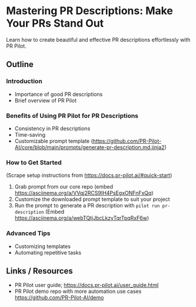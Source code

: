 # Mastering PR Descriptions: Make Your PRs Stand Out

Learn how to create beautiful and effective PR descriptions effortlessly with PR Pilot.

## Outline

### Introduction
- Importance of good PR descriptions
- Brief overview of PR Pilot

### Benefits of Using PR Pilot for PR Descriptions
- Consistency in PR descriptions
- Time-saving
- Customizable prompt template (https://github.com/PR-Pilot-AI/core/blob/main/prompts/generate-pr-description.md.jinja2)

### How to Get Started
(Scrape setup instructions from https://docs.pr-pilot.ai/#quick-start)

1. Grab prompt from our core repo (embed  https://asciinema.org/a/VVqj2RCS9IH4PsEgxONFnFxQq)
2. Customize the downloaded prompt template to suit your project
3. Run the prompt to generate a PR description with `pilot run pr-description`
   (Embed https://asciinema.org/a/webTQtjJbcLkzyTqrTpqRxF6w)
### Advanced Tips
- Customizing templates
- Automating repetitive tasks

## Links / Resources
- PR Pilot user guide; https://docs.pr-pilot.ai/user_guide.html
- PR Pilot demo repo with more automation use cases https://github.com/PR-Pilot-AI/demo
